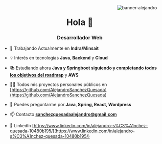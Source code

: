 <img align="right" src="https://i.imgur.com/jhvNayz.gif" alt="banner-alejandro">
<h1 align="center">Hola 👋</h1>
<h3 align="center">Desarrollador Web</h3>

- 🔭 Trabajando Actualmente en **Indra/Minsait**

- 💡 Interés en tecnologías **Java**, **Backend** y **Cloud**

- 📚 Estudiando ahora **[Java y Springboot siguiendo y completando todos los objetivos del roadmap](https://roadmap.sh/backend)** y **AWS**

- 👨‍💻 Todos mis proyectos personales públicos en [https://github.com/AlejandroSanchezQuesada](https://github.com/AlejandroSanchezQuesada)

- 💬 Puedes preguntarme por **Java, Spring, React, Wordpress**

- 📫 Contacto **sanchezquesadaalejandro@gmail.com**

- 📄 LinkedIn [https://www.linkedin.com/in/alejandro-s%C3%A1nchez-quesada-10480b195/](https://www.linkedin.com/in/alejandro-s%C3%A1nchez-quesada-10480b195/)



